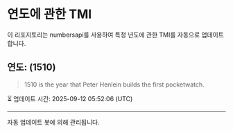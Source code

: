 
# 연도에 관한 TMI

이 리포지토리는 numbersapi를 사용하여 특정 년도에 관한 TMI를 자동으로 업데이트합니다.

## 연도: (1510)
> 1510 is the year that Peter Henlein builds the first pocketwatch.

⏳ 업데이트 시간: 2025-09-12 05:52:06 (UTC)

---
자동 업데이트 봇에 의해 관리됩니다.

